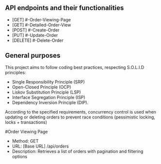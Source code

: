 ## API endpoints and their functionalities

- [GET] #-Order-Viewing-Page 
- [GET] #-Detailed-Order-View 
- [POST] #-Create-Order
- [PUT] #-Update-Order 
- [DELETE] #-Delete-Order 

## General purposes

This project aims to follow coding best practices, respecting S.O.L.I.D principles: 

- Single Responsibility Principle (SRP)
- Open-Closed Principle (OCP)
- Liskov Substitution Principle (LSP) 
- Interface Segregation Principle (ISP) 
- Dependency Inversion Principle (DIP).

According to the specified requirements, concurrency control is used when updating or deleting orders to prevent race conditions (pessimistic locking,  locks + transactions) 

#Order Viewing Page
- Method: GET
- URL: [Base URL] /api/orders
- Description: Retrieves a list of orders with pagination and filtering options

